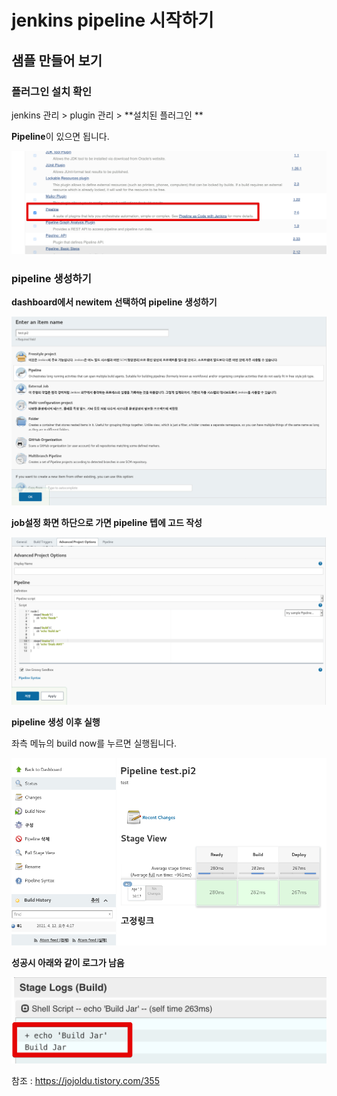 # jenkins pipeline 시작하기 

## 샘플 만들어 보기

### 플러그인 설치 확인 

jenkins 관리 > plugin 관리 >  **설치된 플러그인 **

**Pipeline**이 있으면 됩니다.

![plugin 확인](./image/pipeline-1-begin.png)

 

### pipeline  생성하기 

**dashboard에서 newitem 선택하여  pipeline 생성하기** 

![](./image/pipeline-2-be.png)



**job설정 화면 하단으로 가면 pipeline 텝에 고드 작성**

![](./image/pipeline-3-be.png) 



**pipeline  생성 이후 실행** 

좌측 메뉴의 build now를 누르면 실행됩니다.

![](./image/pipeline-5-be.png)



**성공시 아래와 같이 로그가 남음**

![](./image/pipeline-7-begin.png)







참조 :  https://jojoldu.tistory.com/355

